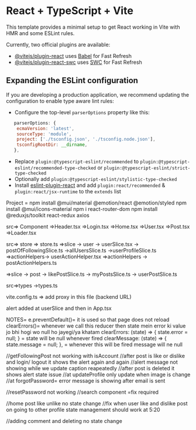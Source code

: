 # React + TypeScript + Vite

This template provides a minimal setup to get React working in Vite with HMR and some ESLint rules.

Currently, two official plugins are available:

- [@vitejs/plugin-react](https://github.com/vitejs/vite-plugin-react/blob/main/packages/plugin-react/README.md) uses [Babel](https://babeljs.io/) for Fast Refresh
- [@vitejs/plugin-react-swc](https://github.com/vitejs/vite-plugin-react-swc) uses [SWC](https://swc.rs/) for Fast Refresh

## Expanding the ESLint configuration

If you are developing a production application, we recommend updating the configuration to enable type aware lint rules:

- Configure the top-level `parserOptions` property like this:

```js
   parserOptions: {
    ecmaVersion: 'latest',
    sourceType: 'module',
    project: ['./tsconfig.json', './tsconfig.node.json'],
    tsconfigRootDir: __dirname,
   },
```

- Replace `plugin:@typescript-eslint/recommended` to `plugin:@typescript-eslint/recommended-type-checked` or `plugin:@typescript-eslint/strict-type-checked`
- Optionally add `plugin:@typescript-eslint/stylistic-type-checked`
- Install [eslint-plugin-react](https://github.com/jsx-eslint/eslint-plugin-react) and add `plugin:react/recommended` & `plugin:react/jsx-runtime` to the `extends` list

Project =
npm install @mui/material @emotion/react @emotion/styled
npm install @mui/icons-material
npm i react-router-dom
npm install @reduxjs/toolkit react-redux axios

src=> Component
=>Header.tsx
=>Login.tsx
=>Home.tsx
=>User.tsx
=>Post.tsx
=>Loader.tsx

src=> store
=> store.ts
=>slice -> user -> userSlice.tsx -> postOfFollowingSlice.ts ->allUsersSlice.ts ->userProfileSlice.ts
=>actionHelpers-> userActionHelper.tsx
=>actionHelpers -> postActionHelpers.ts

=>slice -> post -> likePostSlice.ts -> myPostsSlice.ts -> userPostSlice.ts

src=>types ->types.ts

vite.config.ts => add proxy in this file (backend URL)

alert added at userSlice and then in App.tsx

NOTES=
e.preventDefault()= it is used so that page does not reload
clearErrors()= whenever we call this reducer then state mein error ki value jo bhi hogi wo null ho jayegi/ya khatam
clearErrors: (state) => { state.error = null; } = state will be null whenever fired
clearMessage: (state) => { state.message = null; }, = whenever this will be fired message will ne null

//getFollowingPost not working with isAccount
//after post is like or dislike and login/ logout it shows the alert again and again
//alert message not showing while we update caption reapeatedly
//after post is deleted it shows alert state issue
//at updateProfile only update when image is change
//at forgotPassword= error message is showing after email is sent

//resetPassword not working
//search component =fix required

//home post like unlike no state change
//fix when user like and dislike post on going to other profile state management should work at 5:20

//adding comment and deleting no state change
